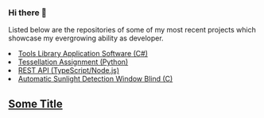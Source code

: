 ### Hi there 👋

Listed below are the repositories of some of my most recent projects which showcase my evergrowing ability as developer.

<a href="https://github.com/nahme6/Tools-Library-Application-Software"><li>Tools Library Application Software (C#)</li></a>
<a href="https://github.com/nahme6/IFB104-Tessellation-Assignment"><li>Tessellation Assignment (Python)</li></a>
<a href="https://github.com/nahme6/Spaceship-REST-API"><li>REST API (TypeScript/Node.js)</li></a>
<a href="https://github.com/nahme6/Automatic-Sunlight-Detection-Window-Blind"><li>Automatic Sunlight Detection Window Blind (C)</li></a>

<a href=""><h2>Some Title</h2></a>
